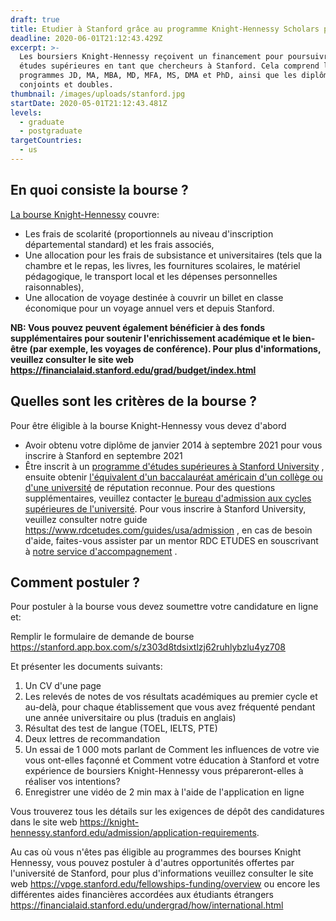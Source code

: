 ```yaml
---
draft: true
title: Etudier à Stanford grâce au programme Knight-Hennessy Scholars program
deadline: 2020-06-01T21:12:43.429Z
excerpt: >-
  Les boursiers Knight-Hennessy reçoivent un financement pour poursuivre des
  études supérieures en tant que chercheurs à Stanford. Cela comprend les
  programmes JD, MA, MBA, MD, MFA, MS, DMA et PhD, ainsi que les diplômes
  conjoints et doubles.
thumbnail: /images/uploads/stanford.jpg
startDate: 2020-05-01T21:12:43.481Z
levels:
  - graduate
  - postgraduate
targetCountries:
  - us
---
```

## En quoi consiste la bourse ?

[La bourse Knight-Hennessy](https://knight-hennessy.stanford.edu/) couvre:

* Les frais de scolarité (proportionnels au niveau d'inscription départemental standard) et les frais associés,
* Une allocation pour les frais de subsistance et universitaires (tels que la chambre et le repas, les livres, les fournitures scolaires, le matériel pédagogique, le transport local et les dépenses personnelles raisonnables),
* Une allocation de voyage destinée à couvrir un billet en classe économique pour un voyage annuel vers et depuis Stanford.

**NB: Vous pouvez peuvent également bénéficier à des fonds supplémentaires pour soutenir l'enrichissement académique et le bien-être (par exemple, les voyages de conférence). Pour plus d'informations, veuillez consulter le site web <https://financialaid.stanford.edu/grad/budget/index.html>**

## Quelles sont les critères de la bourse ?

Pour être éligible à la bourse Knight-Hennessy  vous devez d'abord 

* Avoir obtenu votre diplôme de janvier 2014 à septembre 2021 pour vous inscrire à Stanford en septembre 2021
* Être inscrit à un [programme d'études supérieures à Stanford University](https://gradadmissions.stanford.edu/programs) , ensuite obtenir [l'équivalent d'un baccalauréat américain d'un collège ou d'une université](https://gradadmissions.stanford.edu/applying/international-applicants) de réputation reconnue. Pour des questions supplémentaires, veuillez contacter [le bureau d'admission aux cycles supérieures de l'université](https://gradadmissions.stanford.edu/). Pour vous inscrire à Stanford University, veuillez consulter notre guide <https://www.rdcetudes.com/guides/usa/admission> , en cas de besoin d'aide, faites-vous assister par un mentor RDC ETUDES en souscrivant à [notre service d'accompagnement](https://www.rdcetudes.com/accompagnement) [](https://www.rdcetudes.com/accompagnement).

## Comment postuler ?

Pour postuler à la bourse vous devez  soumettre votre candidature en ligne et:

Remplir le formulaire de demande de bourse <https://stanford.app.box.com/s/z303d8tdsixtlzj62ruhlybzlu4yz708>

Et présenter les documents suivants:

1. Un CV d'une page
2. Les relevés de notes de vos résultats académiques au premier cycle et au-delà, pour chaque établissement que vous avez fréquenté pendant une année universitaire ou plus (traduis en anglais)
3. Résultat des test de langue (TOEL, IELTS, PTE)
4. Deux lettres de recommandation
5. Un essai de 1 000 mots parlant de Comment les influences de votre vie vous ont-elles façonné et Comment votre éducation à Stanford et votre expérience de boursiers Knight-Hennessy vous prépareront-elles à réaliser vos intentions?
6. Enregistrer une vidéo de 2 min max à l'aide de l'application en ligne 

Vous trouverez tous les détails sur les exigences de dépôt des candidatures dans le site web <https://knight-hennessy.stanford.edu/admission/application-requirements>.

Au cas où vous n'êtes pas éligible au programmes des bourses Knight Hennessy, vous pouvez postuler à d'autres opportunités offertes par l'université de Stanford, pour plus d'informations veuillez consulter le site web <https://vpge.stanford.edu/fellowships-funding/overview> ou encore les différentes aides financières accordées aux étudiants étrangers <https://financialaid.stanford.edu/undergrad/how/international.html>
